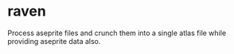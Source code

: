 # raven
Process aseprite files and crunch them into a single atlas file while providing aseprite data also.
